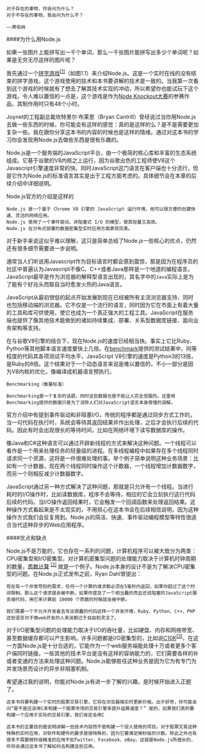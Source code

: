 	对于存在的事物，你会问为什么？
	对于不存在的事物，我会问为什么不？
																			——萧伯纳

####为什么用Node.js

如果一张图片上能拼写出一千个单词，那么一千张图片能拼写出多少个单词呢？如果是无穷无尽这样的图片呢？

我先通过一个[拼字游戏](http://www.wordsquared.com/)<sup>[[1]](说明)</sup>（如图1.1）来介绍Node.js。这是一个实时在线的没有结束的拼字游戏，这个游戏使用的技术和本书要讲解的技术是一致的。当我第一次看到这个游戏的时候就有了想去了解其技术实现的冲动，所以希望你也能试玩下这个游戏。令人难以置信的一点是，这个游戏是作为[Node Knockout大赛](http://www.nodeknockout.com/)的参赛作品，其制作用时只有48个小时。

Joynet的工程副总裁坎特里尔·布莱恩（Bryan Cantrill）曾经说过当你用Node.js去做一些东西的时候，你可能会有这样的感觉：真的是这样的么？是不是需要更加复杂一些。我在跟你分享这本书的内容的时候也是这样的情绪。通过对这本书的学习你会发现用Node.js去做些东西是很有乐趣的。

Node.js是一个服务端的JavaScript平台，由一个极简的核心库和丰富的生态系统组成。它基于谷歌的V8内核之上运行，因为谷歌出色的工程师使V8这个Javascript引擎速度非常的快。同时JavaScript这门语言在客户端也十分流行，但是它作为Node.js的标准语言其实是出于工程方面考虑的。具体细节会在本章的后续介绍中详细说明。


Node.js官方的介绍是这样的

	Node.js 是一个基于 Chrome V8 引擎的 JavaScript 运行环境，他可以很方便的创建快速、灵活的网络应用。
	Node.js 使用了一个事件驱动、非阻塞式 I/O 的模型，使其轻量又高效。
	Node.js 在分布式部署的数据密集型实时应用方面表现完美。

对于新手来说这似乎难以理解，这只是简单总结了Node.js一些核心的优点，仍然还有很多细节需要进一步说明。

通常当人们听说用Javascript作为目标语言时都会感到震惊，那是因为在程序员的社区中普遍认为Javascript不像C、C++或者Java那样是一个地道的编程语言。JavaScript最早是作为浏览器的解释型语言出现的，其名字中的`Java`实际上是为了能有个好兆头而取自当时愈发火热的Java语言。

JavaScript从最初很低的起点开始发展到现在已经被所有主流浏览器支持，同时也包括移动端的浏览器。它不仅是一个流行的语言，同时因为它在市面上有着大量的工具和库可供使用，使它也成为一个真正强大的工程工具。JavaScript在服务端也提供了像其他技术能做到的诸如持续集成、部署、关系型数据库链接、面向业务架构等支持。

在与谷歌V8引擎的结合下，现在Node.js的速度已经相当快。事实上它比Ruby、Python等其他脚本语言速度要快上几倍。在[benchmark](http://benchmarksgame.alioth.debian.org/)提供的测试结果中，同等程度的代码其各项测试平均水平，JavaScript V8引擎的速度是Python3的13倍，是Ruby的8倍。这个结果对于一个动态语言来说是难以置信的，不小一部分是因为V8内核的优化，像编译成机器语言预执行。

	Benchmarking（衡量标准）

	Benchmarking是一个复杂的话题，同时这些数据也是不能让人完全信服的。这里用Benchmarking提供的数据只是为了消除人们对JavaScript语言本身很慢的误解。

官方介绍中有提到事件驱动和非阻塞I/O，传统的程序都是通过同步方式工作的，当一句代码在执行时，系统会等待其返回结果并作出处理，之后才会执行后续的代码。因此有时会出现很长的等待时间，比如在网络环境下读写数据库的操作。

像Java和C#这种语言可以通过开辟新线程的方式来解决这种问题。一个线程可以看作是一个用来处理任务的轻量级的进程。在多线程编程中如果存在多个线程同时请求同一个资源，这将是一件很难处理的事。举个例子简单说明这种业务场景：比如有一个计数器，现在两个线程同时操作这个计数器，一个线程增加计数器数字，而另一个则相反减少计数器数字。

JavaScript通过另一种方式解决了这种问题，那就是只允许有一个线程。当进行耗时的I/O操作时，比如读数据库，程序不会等待，相应的它会立刻执行这行代码后续的代码。当I/O操作返回结果时，它会触发一个回调函数来处理返回结果。这种操作方式看起来是不太现实的，不用担心在这本书会在后续相信说明，因为这种操作方式我们会反复用到。Node.js的简洁、快速、事件驱动编程模型等特性很适合当代这种异步的Web应用程序。
	
####优点和缺点

Node.js不是万能的，它也存在一系列的问题，计算机程序可以被大致分为两类：CPU密集型和I/O密集型，对计算机密集型问题的处理能力取决于计算机时钟周期的数量，[质数计算]() <sup>[[2]]()</sup> 就是一个例子。Node.js本身的设计不是为了解决CPU密集型的问题。在Node.js正式发布之前，Ryan Dahl曾提出：

	现在有一个非常苛刻的需求，任何一个计算的请求都必须在5毫秒内返回，如果你超过了这个时间限制。那么这个请求就会被中断。如果你提及了一个相当蠢的而且还说阻塞的JavaScript服务端代码，用它来计算前 10000 个质数的时候就会被中断。

	我们需要一个不允许开发者去写出很蠢的代码这样一个开发环境，Ruby、Python、C++、PHP这些语言对于做web开发的人来说都过于自由和灵活了。


对于I/O密集型问题的处理能力取决于I/O的吞吐量，比如硬盘、内存和网络带宽、甚至数据缓存都可以产生影响。许多问题都是I/O密集型的，比如说[C10K]()<sup>[[3]]()</sup>，在这一方面Node.js是十分合适的，它能作为一个web服务端能处理十万或者更多个客户端同时链接。一些其他的技术平台是没有这样的容纳能力的，它们需要各样的补或者变通的方法来处理这种问题。Node.js能够胜任这种业务是因为它为有专门为并发场景而设计的异步非阻塞机制。

希望通过我的说明，你能对Node.js有进一步了解的兴趣，是时候开始进入正题了。

	这本书将要构建一个实时的股票交易引擎，它将在浏览器端实时更新价格。出于好奇，你可能会问“是不是应该用C来构建一个股票市场的交易引擎来提升运算速度？” 是的，如果我们真的要构建一个应用于实际的交易引擎，我们肯定会用C

	这本书的主要目的是说明讲解一些技术内容而不是构建一个投入使用的项目。对于股票交易这种特殊的实时应用，对软件和硬件的要求是很特殊的，因为它要满足微秒级的计数。除此之外也有很多不需要微秒级精准的应用不如Twitter、Facebook、eBay。这就是Node.js所擅长的，你将会通过这本书了解如何去构建这些应用。




















